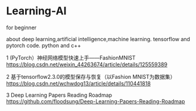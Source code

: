 # Learning-AI
for beginner

about deep learning,artificial intelligence,machine learning. tensorflow and pytorch code. python and c++


1 
(PyTorch）神经网络模型快速上手——FashionMNIST 
https://blog.csdn.net/weixin_44263674/article/details/125559389

2 
基于tensorflow2.3.0的模型保存与恢复（以Fashion MNIST为数据集）
https://blog.csdn.net/wchwdog13/article/details/110441818

3 
Deep Learning Papers Reading Roadmap
https://github.com/floodsung/Deep-Learning-Papers-Reading-Roadmap


